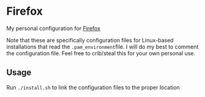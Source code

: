 # Firefox

My personal configuration for [Firefox](https://www.mozilla.org/en-US/firefox/new/)

Note that these are specifically configuration files for Linux-based installations that read the `.pam_environment`file.
I will do my best to comment the configuration file. Feel free to crib/steal this for your own personal use.

## Usage

Run `./install.sh` to link the configuration files to the proper location
